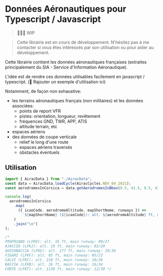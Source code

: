 # Données Aéronautiques pour Typescript / Javascript

> 🚧🚧🚧 WIP

> Cette librairie est en cours de développement. N'hésitez pas à me contacter si vous êtes intéressés par son utilisation ou pour aider au développement.

Cette librairie contient les données aéronautiques françaises (extraites principalement du SIA - Service d'Information Aéronautique).

L'idée est de rendre ces données utilisables facilement en javascript / typescript. (🚧 Rajouter un exemple d'utilisation ici)

Notamment, de façon non exhaustive:

- les terrains aéronautiques français (non militaires) et les données associées:
  - points de report VFR
  - pistes: orientation, longueur, revêtement
  - fréquences GND, TWR, APP, ATIS
  - altitude terrain, etc
- espaces aériens
- des données de coupe verticale
  - relief le long d'une route
  - espaces aériens traversés
  - obstacles éventuels

## Utilisation

```typescript
import { AiracData } from "./AiracData";
const data = AiracData.loadCycle(AiracCycles.NOV_04_2021);
const aerodromesInCorsica = data.getAerodromesInBbox(8.5, 41.5, 9.5, 43);

console.log(
  aerodromesInCorsica
    .map(
      ({ icaoCode, aerodromeAltitude, mapShortName, runways }) =>
        `${mapShortName} (${icaoCode}): alt. ${aerodromeAltitude} ft, main runway: ${runways.mainRunway.name}`
    )
    .join("\n")
);

/* 
PROPRIANO (LFKO): alt. 16 ft, main runway: 09/27
AJACCIO (LFKJ): alt. 19 ft, main runway: 02/20
GHISONACCIA (LFKG): alt. 177 ft, main runway: 18/36
FIGARI (LFKF): alt. 85 ft, main runway: 05/23
CALVI (LFKC): alt. 210 ft, main runway: 18/36
BASTIA (LFKB): alt. 26 ft, main runway: 16/34
CORTE (LFKT): alt. 1130 ft, main runway: 12/30 */
```
